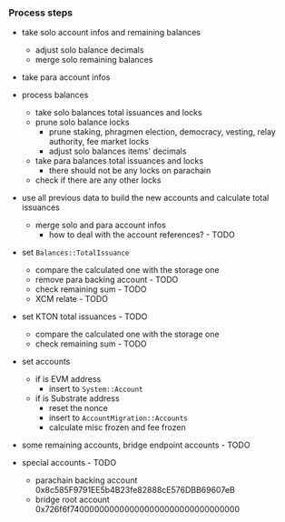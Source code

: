 ### Process steps
- take solo account infos and remaining balances
  - adjust solo balance decimals
  - merge solo remaining balances
- take para account infos
- process balances
  - take solo balances total issuances and locks
  - prune solo balance locks
    - prune staking, phragmen election, democracy, vesting, relay  authority, fee market locks
    - adjust solo balances items' decimals
  - take para balances total issuances and locks
    - there should not be any locks on parachain
  - check if there are any other locks
- use all previous data to build the new accounts and calculate total issuances
  - merge solo and para account infos
    - how to deal with the account references? - TODO
- set `Balances::TotalIssuance`
  - compare the calculated one with the storage one
  - remove para backing account - TODO
  - check remaining sum - TODO
  - XCM relate - TODO
- set KTON total issuances - TODO
  - compare the calculated one with the storage one
  - check remaining sum - TODO
- set accounts
  - if is EVM address
    - insert to `System::Account`
  - if is Substrate address
    - reset the nonce
    - insert to `AccountMigration::Accounts`
    - calculate misc frozen and fee frozen

- some remaining accounts, bridge endpoint accounts - TODO
- special accounts - TODO
  - parachain backing account 0x8c585F9791EE5b4B23fe82888cE576DBB69607eB
  - bridge root account 0x726f6f7400000000000000000000000000000000
